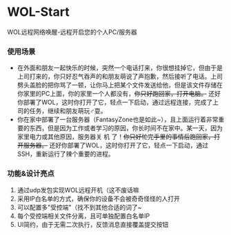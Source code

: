 # WOL-Start
WOL远程网络唤醒-远程开启您的个人PC/服务器

### 使用场景
- 在外面和朋友一起快乐的时候，突然一个电话打来，你很想挂掉它，但由于是上司打来的，你只好忍气吞声的和朋友萌说了声抱歉，然后接听了电话。上司劈头盖脸的把你骂了一顿，让你马上把某个文件发送给他，但是该文件存储在你家里的PC上面，你的家里一个人都没有，~~你只好跑回家，打开电脑。~~ 还好你部署了WOL，这时你打开了它，轻点一下启动，通过远程连接，完成了上司的任务，继续和朋友萌玩♂耍。
- 你在家中部署了一台服务器（FantasyZone也是如此~），且上面运行着非常重要的东西，但是因为工作或者学习的原因，你长时间不在家中。某一天，因为家里电力或其他原因，服务器关  机 了！~~你只好忙完手里的事情后跑回家，打开服务器。~~ 还好你部署了WOL，这时你打开了它，轻点一下启动，通过SSH，重新运行了辣个重要的进程。

### 功能&设计亮点
1. 通过udp发包实现WOL远程开机（这不废话嘛
2. 采用IP白名单的方式，确保你的设备不会被奇奇怪怪的人打开
3. 可以配置多"受控端"（找不到其他合适的词了~
4. 每个受控端相关文件分离，且可单独配置白名单IP
5. UI简约，由于无需二次执行，反馈消息直接覆盖提交按钮
